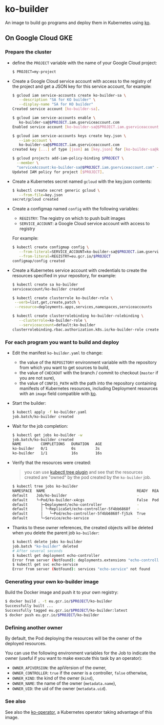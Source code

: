 # ko-builder

An image to build go programs and deploy them in Kubernetes using [ko](https://github.com/google/ko).

## On Google Cloud GKE

### Prepare the cluster

- define the `PROJECT` variable with the name of your Google Cloud project:

  ```sh
  $ PROJECT=my-project
  ```

- Create a Google Cloud service account with access to the registry of the project and get a JSON key for this service account, for example:

  ```sh
  $ gcloud iam service-accounts create ko-builder-sa \
     --description "SA for KO builder" \
     --display-name "SA for KO builder"
  Created service account [ko-builder-sa].

  $ gcloud iam service-accounts enable \
     ko-builder-sa@$PROJECT.iam.gserviceaccount.com
  Enabled service account [ko-builder-sa@$PROJECT.iam.gserviceaccount.com].

  $ gcloud iam service-accounts keys create key.json \
     --iam-account \
     ko-builder-sa@$PROJECT.iam.gserviceaccount.com
  created key [...] of type [json] as [key.json] for [ko-builder-sa@ko-demo.iam.gserviceaccount.com]

  $ gcloud projects add-iam-policy-binding $PROJECT \
    --member \
    "serviceAccount:ko-builder-sa@$PROJECT.iam.gserviceaccount.com" --role "roles/storage.admin"
  Updated IAM policy for project [$PROJECT].
  ```

- Create a Kubernetes secret named `gcloud` with the key.json contents:

  ```sh
  $ kubectl create secret generic gcloud \
     --from-file=key.json
  secret/gcloud created
  ```

- Create a configmap named `config` with the following variables:

  - `REGISTRY`: The registry on which to push built images
  - `SERVICE_ACCOUNT`: a Google Cloud service account with access to registry

  For example:

  ```sh
  $ kubectl create configmap config \
     --from-literal=SERVICE_ACCOUNT=ko-builder-sa@$PROJECT.iam.gserviceaccount.com \
     --from-literal=REGISTRY=eu.gcr.io/$PROJECT
  configmap/config created
  ```

- Create a Kubernetes service account with credentials to create the resources specified in your repository, for example:

  ```sh
  $ kubectl create sa ko-builder
  serviceaccount/ko-builder created

  $ kubectl create clusterrole ko-builder-role \
   --verb=list,get,create,patch \
   --resource=deployments.apps,services,namespaces,serviceaccounts

  $ kubectl create clusterrolebinding ko-builder-rolebinding \
     --clusterrole=ko-builder-role \
     --serviceaccount=default:ko-builder
  clusterrolebinding.rbac.authorization.k8s.io/ko-builder-role created
  ```

### For each program you want to build and deploy

- Edit the manifest `ko-builder.yaml` to change:

  - the value of the `REPOSITORY` environment variable with the repository from which you want to get sources to build,
  - the value of `CHECKOUT` with the branch / commit to checkout (`master` if you are not sure),
  - the value of `CONFIG_PATH` with the path into the repository containing manifests of Kubernetes resources, including Deployment resources with an `image` field compatible with [ko](https://github.com/google/ko).

- Start the builder:

  ```sh
  $ kubectl apply -f ko-builder.yaml
  job.batch/ko-builder created
  ```

- Wait for the job completion:

  ```sh
  $ kubectl get jobs ko-builder -w
  job.batch/ko-builder created
  NAME         COMPLETIONS   DURATION   AGE
  ko-builder   0/1           0s         3s
  ko-builder   1/1           16s        16s
  ```

- Verify that the resources were created:

  > you can use [kubectl tree plugin](https://github.com/ahmetb/kubectl-tree) and see that the resources created are "owned" by the pod created by the `ko-builder` job.

  ```sh
  $ kubectl tree jobs ko-builder
  NAMESPACE  NAME                                          READY  REASON        AGE
  default    Job/ko-builder                                -                    44s
  default    └─Pod/ko-builder-x4cgs                        False  PodCompleted  44s
  default      ├─Deployment/echo-controller                -                    18s
  default      │ └─ReplicaSet/echo-controller-5f4bb6868f   -                    18s
  default      │   └─Pod/echo-controller-5f4bb6868f-fj5zk  True                 18s
  default      └─Service/echo-service                      -                    18s
  ```

- Thanks to these owner references, the created objects will be deleted when you delete the parent job `ko-builder`:

  ```sh
  $ kubectl delete jobs ko-builder
  job.batch "ko-builder" deleted
  # After several seconds
  $ kubectl get deployment echo-controller
  Error from server (NotFound): deployments.extensions "echo-controller" not found
  $ kubectl get svc echo-service
  Error from server (NotFound): services "echo-service" not found
  ```

### Generating your own ko-builder image

Build the Docker image and push it to your own registry:

```sh
$ docker build . -t eu.gcr.io/$PROJECT/ko-builder
Successfully built ...
Successfully tagged eu.gcr.io/$PROJECT/ko-builder:latest
$ docker push eu.gcr.io/$PROJECT/ko-builder
```

### Defining another owner

By default, the Pod deploying the resources will be the owner of the deployed resources.

You can use the following environment variables for the Job to indicate the owner (useful if you want to make execute this task by an operator):

- `OWNER_APIVERSION`: the apiVersion of the owner,
- `OWNER_CONTROLLER`: `true` if the owner is a controller, `false` otherwise,
- `OWNER_KIND`: the kind of the owner (`kind`),
- `OWNER_NAME`: the name of the owner (`metadata.name`),
- `OWNER_UID`: the uid of the owner (`metadata.uid`).

### See also

See also the [ko-operator](https://github.com/feloy/ko-operator), a Kubernetes operator taking advantage of this image.
